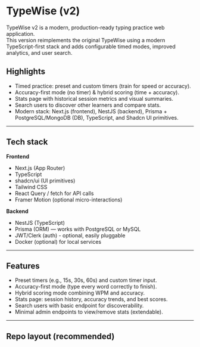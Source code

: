 # TypeWise (v2)

TypeWise v2 is a modern, production-ready typing practice web application.  
This version reimplements the original TypeWise using a modern TypeScript-first stack and adds configurable timed modes, improved analytics, and user search.

## Highlights
- Timed practice: preset and custom timers (train for speed or accuracy).
- Accuracy-first mode (no timer) & hybrid scoring (time + accuracy).
- Stats page with historical session metrics and visual summaries.
- Search users to discover other learners and compare stats.
- Modern stack: Next.js (frontend), NestJS (backend), Prisma + PostgreSQL/MongoDB (DB), TypeScript, and Shadcn UI primitives.

---

## Tech stack
**Frontend**
- Next.js (App Router)
- TypeScript
- shadcn/ui (UI primitives)
- Tailwind CSS
- React Query / fetch for API calls
- Framer Motion (optional micro-interactions)

**Backend**
- NestJS (TypeScript)
- Prisma (ORM) — works with PostgreSQL or MySQL
- JWT/Clerk (auth) - optional, easily pluggable
- Docker (optional) for local services

---

## Features
- Preset timers (e.g., 15s, 30s, 60s) and custom timer input.
- Accuracy-first mode (type every word correctly to finish).
- Hybrid scoring mode combining WPM and accuracy.
- Stats page: session history, accuracy trends, and best scores.
- Search users with basic endpoint for discoverability.
- Minimal admin endpoints to view/remove stats (extendable).

---

## Repo layout (recommended)
